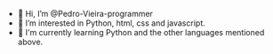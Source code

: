 - 👋 Hi, I’m @Pedro-Vieira-programmer
- 👀 I’m interested in Python, html, css and javascript.
- 🌱 I'm currently learning Python and the other languages mentioned above.

<!---
Pedro-Vieira-programmer/Pedro-Vieira-programmer is a ✨ special ✨ repository because its `README.md` (this file) appears on your GitHub profile.
You can click the Preview link to take a look at your changes.
--->
